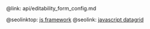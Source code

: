 @link: api/editability_form_config.md

@seolinktop: [js framework](https://webix.com)
@seolink: [javascript datagrid](https://webix.com/widget/datatable/)